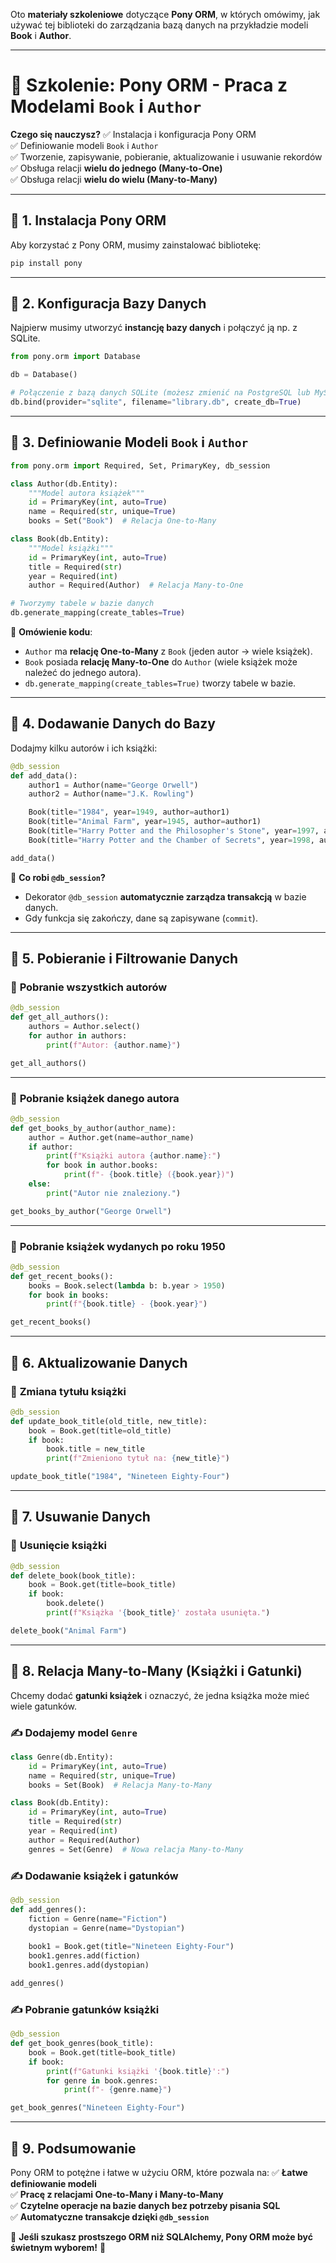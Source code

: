 Oto **materiały szkoleniowe** dotyczące **Pony ORM**, w których omówimy, jak używać tej biblioteki do zarządzania bazą danych na przykładzie modeli **Book** i **Author**.

---

# 📘 **Szkolenie: Pony ORM - Praca z Modelami `Book` i `Author`**
**Czego się nauczysz?**
✅ Instalacja i konfiguracja Pony ORM  
✅ Definiowanie modeli `Book` i `Author`  
✅ Tworzenie, zapisywanie, pobieranie, aktualizowanie i usuwanie rekordów  
✅ Obsługa relacji **wielu do jednego (Many-to-One)**  
✅ Obsługa relacji **wielu do wielu (Many-to-Many)**  

---

## 🔹 **1. Instalacja Pony ORM**
Aby korzystać z Pony ORM, musimy zainstalować bibliotekę:
```bash
pip install pony
```

---

## 🔹 **2. Konfiguracja Bazy Danych**
Najpierw musimy utworzyć **instancję bazy danych** i połączyć ją np. z SQLite.

```python
from pony.orm import Database

db = Database()

# Połączenie z bazą danych SQLite (możesz zmienić na PostgreSQL lub MySQL)
db.bind(provider="sqlite", filename="library.db", create_db=True)
```

---

## 🔹 **3. Definiowanie Modeli `Book` i `Author`**

```python
from pony.orm import Required, Set, PrimaryKey, db_session

class Author(db.Entity):
    """Model autora książek"""
    id = PrimaryKey(int, auto=True)
    name = Required(str, unique=True)
    books = Set("Book")  # Relacja One-to-Many

class Book(db.Entity):
    """Model książki"""
    id = PrimaryKey(int, auto=True)
    title = Required(str)
    year = Required(int)
    author = Required(Author)  # Relacja Many-to-One

# Tworzymy tabele w bazie danych
db.generate_mapping(create_tables=True)
```

📌 **Omówienie kodu**:
- `Author` ma **relację One-to-Many** z `Book` (jeden autor → wiele książek).
- `Book` posiada **relację Many-to-One** do `Author` (wiele książek może należeć do jednego autora).
- `db.generate_mapping(create_tables=True)` tworzy tabele w bazie.

---

## 🔹 **4. Dodawanie Danych do Bazy**

Dodajmy kilku autorów i ich książki:

```python
@db_session
def add_data():
    author1 = Author(name="George Orwell")
    author2 = Author(name="J.K. Rowling")

    Book(title="1984", year=1949, author=author1)
    Book(title="Animal Farm", year=1945, author=author1)
    Book(title="Harry Potter and the Philosopher's Stone", year=1997, author=author2)
    Book(title="Harry Potter and the Chamber of Secrets", year=1998, author=author2)

add_data()
```

📌 **Co robi `@db_session`?**
- Dekorator `@db_session` **automatycznie zarządza transakcją** w bazie danych.
- Gdy funkcja się zakończy, dane są zapisywane (`commit`).

---

## 🔹 **5. Pobieranie i Filtrowanie Danych**
### 🔸 **Pobranie wszystkich autorów**
```python
@db_session
def get_all_authors():
    authors = Author.select()
    for author in authors:
        print(f"Autor: {author.name}")

get_all_authors()
```

---

### 🔸 **Pobranie książek danego autora**
```python
@db_session
def get_books_by_author(author_name):
    author = Author.get(name=author_name)
    if author:
        print(f"Książki autora {author.name}:")
        for book in author.books:
            print(f"- {book.title} ({book.year})")
    else:
        print("Autor nie znaleziony.")

get_books_by_author("George Orwell")
```

---

### 🔸 **Pobranie książek wydanych po roku 1950**
```python
@db_session
def get_recent_books():
    books = Book.select(lambda b: b.year > 1950)
    for book in books:
        print(f"{book.title} - {book.year}")

get_recent_books()
```

---

## 🔹 **6. Aktualizowanie Danych**
### 🔸 **Zmiana tytułu książki**
```python
@db_session
def update_book_title(old_title, new_title):
    book = Book.get(title=old_title)
    if book:
        book.title = new_title
        print(f"Zmieniono tytuł na: {new_title}")

update_book_title("1984", "Nineteen Eighty-Four")
```

---

## 🔹 **7. Usuwanie Danych**
### 🔸 **Usunięcie książki**
```python
@db_session
def delete_book(book_title):
    book = Book.get(title=book_title)
    if book:
        book.delete()
        print(f"Książka '{book_title}' została usunięta.")

delete_book("Animal Farm")
```

---

## 🔹 **8. Relacja Many-to-Many (Książki i Gatunki)**
Chcemy dodać **gatunki książek** i oznaczyć, że jedna książka może mieć wiele gatunków.

### ✍ **Dodajemy model `Genre`**
```python
class Genre(db.Entity):
    id = PrimaryKey(int, auto=True)
    name = Required(str, unique=True)
    books = Set(Book)  # Relacja Many-to-Many

class Book(db.Entity):
    id = PrimaryKey(int, auto=True)
    title = Required(str)
    year = Required(int)
    author = Required(Author)
    genres = Set(Genre)  # Nowa relacja Many-to-Many
```

### ✍ **Dodawanie książek i gatunków**
```python
@db_session
def add_genres():
    fiction = Genre(name="Fiction")
    dystopian = Genre(name="Dystopian")
    
    book1 = Book.get(title="Nineteen Eighty-Four")
    book1.genres.add(fiction)
    book1.genres.add(dystopian)

add_genres()
```

### ✍ **Pobranie gatunków książki**
```python
@db_session
def get_book_genres(book_title):
    book = Book.get(title=book_title)
    if book:
        print(f"Gatunki książki '{book.title}':")
        for genre in book.genres:
            print(f"- {genre.name}")

get_book_genres("Nineteen Eighty-Four")
```

---

## 🔹 **9. Podsumowanie**
Pony ORM to potężne i łatwe w użyciu ORM, które pozwala na:
✅ **Łatwe definiowanie modeli**  
✅ **Pracę z relacjami One-to-Many i Many-to-Many**  
✅ **Czytelne operacje na bazie danych bez potrzeby pisania SQL**  
✅ **Automatyczne transakcje dzięki `@db_session`**  

📌 **Jeśli szukasz prostszego ORM niż SQLAlchemy, Pony ORM może być świetnym wyborem!** 🐎
